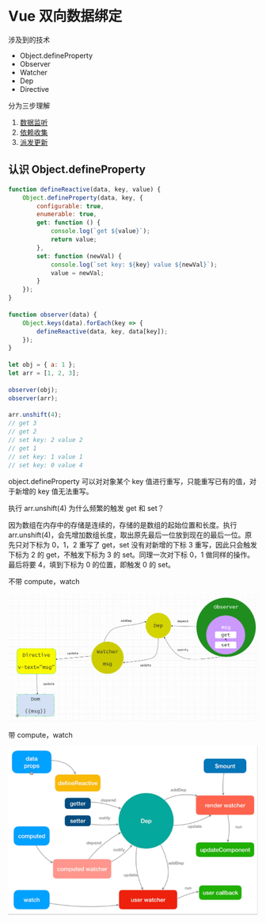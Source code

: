 # Vue 双向数据绑定

涉及到的技术

-   Object.defineProperty
-   Observer
-   Watcher
-   Dep
-   Directive

分为三步理解

1. [数据监听](./1.%20数据监听.md)
2. [依赖收集](2.%20依赖收集.md)
3. [派发更新](3.%20派发更新.md)

## 认识 Object.defineProperty

```js
function defineReactive(data, key, value) {
    Object.defineProperty(data, key, {
        configurable: true,
        enumerable: true,
        get: function () {
            console.log(`get ${value}`);
            return value;
        },
        set: function (newVal) {
            console.log(`set key: ${key} value ${newVal}`);
            value = newVal;
        }
    });
}

function observer(data) {
    Object.keys(data).forEach(key => {
        defineReactive(data, key, data[key]);
    });
}

let obj = { a: 1 };
let arr = [1, 2, 3];

observer(obj);
observer(arr);

arr.unshift(4);
// get 3
// get 2
// set key: 2 value 2
// get 1
// set key: 1 value 1
// set key: 0 value 4
```

object.defineProperty 可以对对象某个 key 值进行重写，只能重写已有的值，对于新增的 key 值无法重写。

执行 arr.unshift(4) 为什么频繁的触发 get 和 set？

因为数组在内存中的存储是连续的，存储的是数组的起始位置和长度。执行 arr.unshift(4)，会先增加数组长度，取出原先最后一位放到现在的最后一位。原先只对下标为 0，1，2 重写了 get，set 没有对新增的下标 3 重写，因此只会触发下标为 2 的 get，不触发下标为 3 的 set。同理一次对下标 0，1 做同样的操作。最后将要 4，填到下标为 0 的位置，即触发 0 的 set。

不带 compute，watch

![observer](../../images/observer.png)


带 compute，watch

![observer](../../images/vue2-reactive.png)
